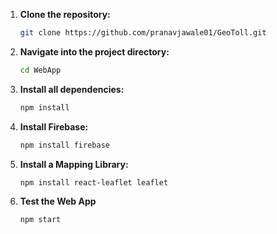 1. **Clone the repository:**
   ```bash
   git clone https://github.com/pranavjawale01/GeoToll.git
   ```
2. **Navigate into the project directory:**
   ```bash
   cd WebApp
   ```
3. **Install all dependencies:**
   ```bash
   npm install
   ```
4. **Install Firebase:**
   ```bash
   npm install firebase
   ```
5. **Install a Mapping Library:**
   ```bash
   npm install react-leaflet leaflet
   ```
6. **Test the Web App**
   ```bash
   npm start
   ```
